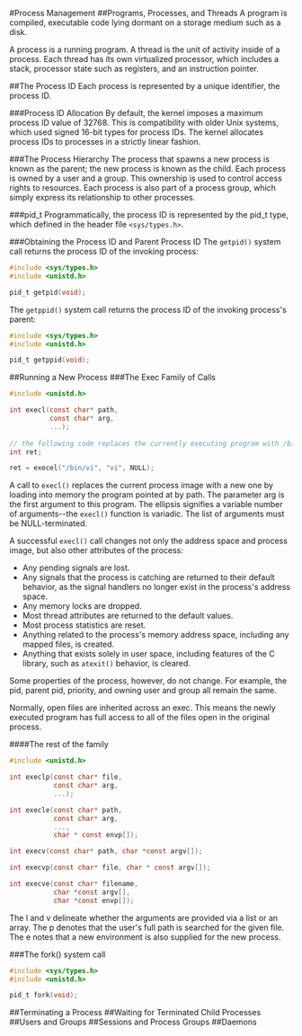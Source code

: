 #Process Management
##Programs, Processes, and Threads
A program is compiled, executable code lying dormant on a storage medium such as a disk.

A process is a running program. A thread is the unit of activity inside of a process. Each thread has its own virtualized processor, which includes a stack, processor state such as registers, and an instruction pointer.

##The Process ID
Each process is represented by a unique identifier, the process ID.

###Process ID Allocation
By default, the kernel imposes a maximum process ID value of 32768. This is compatibility with older Unix systems, which used signed 16-bit types for process IDs. The kernel allocates process IDs to processes in a strictly linear fashion.

###The Process Hierarchy
The process that spawns a new process is known as the parent; the new process is known as the child. Each process is owned by a user and a group. This ownership is used to control access rights to resources. Each process is also part of a process group, which simply express its relationship to other processes.

###pid_t
Programmatically, the process ID is represented by the pid_t type, which defined in the header file `<sys/types.h>`.

###Obtaining the Process ID and Parent Process ID
The `getpid()` system call returns the process ID of the invoking process:

```C
#include <sys/types.h>
#include <unistd.h>

pid_t getpid(void);
```

The `getppid()` system call returns the process ID of the invoking process's parent:

```C
#include <sys/types.h>
#include <unistd.h>

pid_t getppid(void);
```

##Running a New Process
###The Exec Family of Calls
```C
#include <unistd.h>

int execl(const char* path,
		  const char* arg,
		  ...);
		  
// the following code replaces the currently executing program with /bin/vi
int ret;

ret = execel("/bin/vi", "vi", NULL);
```

A call to `execl()` replaces the current process image with a new one by loading into memory the program pointed at by path. The parameter arg is the first argument to this program. The ellipsis signifies a variable number of arguments--the `execl()` function is variadic. The list of arguments must be NULL-terminated.

A successful `execl()` call changes not only the address space and process image, but also other attributes of the process:

- Any pending signals are lost.
- Any signals that the process is catching are returned to their default behavior, as the signal handlers no longer exist in the process's address space.
- Any memory locks are dropped.
- Most thread attributes are returned to the default values.
- Most process statistics are reset.
- Anything related to the process's memory address space, including any mapped files, is created.
- Anything that exists solely in user space, including features of the C library, such as `atexit()` behavior, is cleared.

Some properties of the process, however, do not change. For example, the pid, parent pid, priority, and owning user and group all remain the same.

Normally, open files are inherited across an exec. This means the newly executed program has full access to all of the files open in the original process.

####The rest of the family
```C
#include <unistd.h>

int execlp(const char* file,
		   const char* arg,
		   ...);

int execle(const char* path,
		   const char* arg,
		   ...,
		   char * const envp[]);

int execv(const char* path, char *const argv[]);

int execvp(const char* file, char * const argv[]);

int execve(const char* filename,
		   char *const argv[],
		   char *const envp[]);
```

The l and v delineate whether the arguments are provided via a list or an array. The p denotes that the user's full path is searched for the given file. The e notes that a new environment is also supplied for the new process.

###The fork() system call

```C
#include <sys/types.h>
#include <unistd.h>

pid_t fork(void);
```



##Terminating a Process
##Waiting for Terminated Child Processes
##Users and Groups
##Sessions and Process Groups
##Daemons